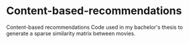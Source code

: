 # Content-based-recommendations
Content-based recommendations
Code used in my bachelor's thesis to generate a sparse similarity matrix between movies.
